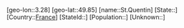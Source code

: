 ﻿---
location: [49.85,3.28]
type: City
tags:
- geo/City


SpocWebEntityId: 34487
isDeleted: false
confidential: public

---
[geo-lon::3.28]
[geo-lat::49.85]
[name::St.Quentin]
[State::]
[Country::[France](geo/Continent/Europe/France.md)]
[StateId::]
[Population::]
[Unknown::]

